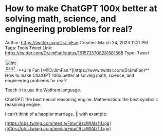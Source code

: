 # How to make ChatGPT 100x better at solving math, science, and engineering problems for real?

Author: https://twitter.com/DrJimFan
Created: March 24, 2023 11:21 PM
Tags: Tools
Tweet Link: https://twitter.com/DrJimFan/status/1615725708281581568
Type: Tweet

<aside>
<img src="https://pbs.twimg.com/profile_images/1554922493101559808/SYSZhbcd_400x400.jpg" alt="https://pbs.twimg.com/profile_images/1554922493101559808/SYSZhbcd_400x400.jpg" width="40px" /> **Jim Fan [*@DrJimFan:*](https://www.twitter.com/DrJimFan)**
How to make ChatGPT 100x better at solving math, science, and engineering problems for real?

Teach it to use the Wolfram language.

ChatGPT: the best neural reasoning engine.
Mathematica: the best symbolic reasoning engine.

I can’t think of a happier marriage. 🧵 with example:

[https://pbs.twimg.com/media/Fmw19zcWIAIz1tI.jpg](https://pbs.twimg.com/media/Fmw19zcWIAIz1tI.jpg)

</aside>